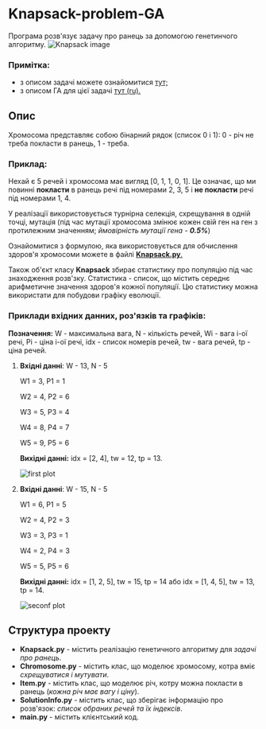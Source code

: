 # Knapsack-problem-GA
Програма розв'язує задачу про ранець за допомогою генетинчого алгоритму.
![Knapsack image](https://upload.wikimedia.org/wikipedia/commons/thumb/f/fd/Knapsack.svg/486px-Knapsack.svg.png)

### Примітка: 
* з описом задачі можете ознайомитися [тут;](https://uk.wikipedia.org/wiki/%D0%97%D0%B0%D0%B4%D0%B0%D1%87%D0%B0_%D0%BF%D0%B0%D0%BA%D1%83%D0%B2%D0%B0%D0%BD%D0%BD%D1%8F_%D1%80%D1%8E%D0%BA%D0%B7%D0%B0%D0%BA%D0%B0)
* з описом ГА для цієї задачі [тут (ru).](https://ru.wikipedia.org/wiki/%D0%97%D0%B0%D0%B4%D0%B0%D1%87%D0%B0_%D0%BE_%D1%80%D0%B0%D0%BD%D1%86%D0%B5#Генетические_алгоритмы)

## Опис
Хромосома представляє собою бінарний рядок (список 0 і 1):
0 - річ не треба покласти в ранець, 1 - треба.

### Приклад: 
Нехай є 5 речей і хромосома має вигляд [0, 1, 1, 0, 1].
Це означає, що ми повинні **покласти** в ранець речі під номерами 2, 3, 5 і **не покласти** речі під номерами 1, 4.

У реалізації використовується турнірна селекція,
схрещування в одній точці, мутація (під час мутації хромосома змінює кожен свій ген на ген з протилежним значенням;
*ймовірність мутації гена - **0.5%***)

Ознайомитися з формулою, яка використовується для обчислення здоров'я хромосоми можете в файлі [**Knapsack.py**.](https://github.com/specialfor/Knapsack-problem-GA/blob/master/Knapsack.py#L82)

Також об'єкт класу **Knapsack** збирає статистику про популяцію під час знаходження розв'зку. 
Статистика - список, що містить середнє арифметичне значення здоров'я кожної популяції.
Цю статистику можна використати для побудови графіку еволюції.

### Приклади вхідних данних, роз'язків та графіків:
**Позначення:** W - максимальна вага, N - кількість речей, Wi - вага і-ої речі, Pi - ціна і-ої речі, idx - список номерів речей,
tw - вага речей, tp - ціна речей.


1. **Вхідні данні**: W - 13, N - 5

   W1 = 3, P1 = 1

   W2 = 4, P2 = 6

   W3 = 5, P3 = 4

   W4 = 8, P4 = 7

   W5 = 9, P5 = 6

   **Вихідні данні:** idx = [2, 4], tw = 12, tp = 13.
   
   ![first plot](https://i.imgur.com/Vmvnjai.png)

2. **Вхідні данні**: W - 15, N - 5

   W1 = 6, P1 = 5

   W2 = 4, P2 = 3

   W3 = 3, P3 = 1

   W4 = 2, P4 = 3

   W5 = 5, P5 = 6

   **Вихідні данні:** idx = [1, 2, 5], tw = 15, tp = 14 або idx = [1, 4, 5], tw = 13, tp = 14.
  
   ![seconf plot](https://i.imgur.com/th28dft.png)

## Структура проекту
* **Knapsack.py** - містить реалізацію генетичного алгоритму для *задачі про ранець*.
* **Chromosome.py** - містить клас, що моделює хромосому, котра вміє *схрещуватися і мутувати*.
* **Item.py** - містить клас, що моделює річ, котру можна покласти в ранець (*кожна річ має вагу і ціну*).
* **SolutionInfo.py** - містить клас, що зберігає інформацію про розв'язок: *список обраних речей та їх індексів*.
* **main.py** - містить клієнтський код.
